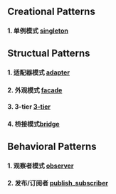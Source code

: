 ## Creational Patterns

#### 1. 单例模式 [singleton](./singleton.py)

## Structual Patterns

#### 1. 适配器模式 [adapter](./adapter.py)
#### 2. 外观模式 [facade](./facade.py)
#### 3. 3-tier [3-tier](./3-tier.py)
#### 4. 桥接模式[bridge](./bridge.py)


## Behavioral Patterns

#### 1. 观察者模式 [observer](./obsever.py)
#### 2. 发布/订阅者 [publish_subscriber](./publish_subscriber.py)


